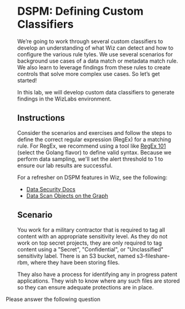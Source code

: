 <div style="margin-right: 50px; margin-left: 30px;">

# DSPM: Defining Custom Classifiers

We’re going to work through several custom classifiers to develop an understanding of what Wiz can detect and how to configure the various rule tyles. We use several scenarios for background use cases of a data match or metadata match rule. We also learn to leverage findings from these rules to create controls that solve more complex use cases. So let’s get started!

In this lab, we will develop custom data classifiers to generate findings in the WizLabs environment. 

## Instructions

Consider the scenarios and exercises and follow the steps to define the correct regular expression (RegEx) for a matching rule. For RegEx, we recommend using a tool like [RegEx 101](https://regex101.com/) (select the Golang flavor) to define valid syntax. Because we perform data sampling, we'll set the alert threshold to 1 to ensure our lab results are successful.

For a refresher on DSPM features in Wiz, see the following:
- [Data Security Docs](https://docs.wiz.io/wiz-docs/docs/data-sec)
- [Data Scan Objects on the Graph](https://docs.wiz.io/wiz-docs/docs/data-security#data-scan-objects)


## Scenario

You work for a military contractor that is required to tag all content with an appropriate sensitivity level. As they do not work on top secret projects, they are only required to tag  content using a "Secret", "Confidential", or "Unclassified" sensitivity label. There is an S3 bucket, named s3-fileshare-rbm, where they have been storing files.

They also have a process for identifying any in progress patent applications. They wish to know where any such files are stored so they can ensure adequate protections are in place.
</div>

Please answer the following question
<question source="../questions/Page1/question-01.md" /> 
